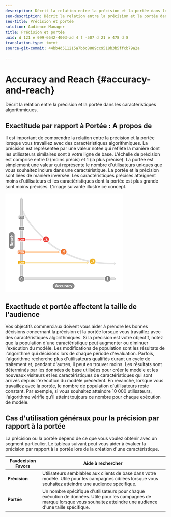 ```yaml
---
description: Décrit la relation entre la précision et la portée dans les caractéristiques algorithmiques.
seo-description: Décrit la relation entre la précision et la portée dans les caractéristiques algorithmiques.
seo-title: Précision et portée
solution: Audience Manager
title: Précision et portée
uuid: d 121 e 099-6642-4003-ad 4 f -507 d 21 e 478 d 8
translation-type: tm+mt
source-git-commit: 44bb4d511215a7bbc8889cc9518b3b5ffcb79a2a

---
```



# Accuracy and Reach {#accuracy-and-reach}

Décrit la relation entre la précision et la portée dans les caractéristiques algorithmiques.

<!-- c_accuracy_reach.xml -->

## Exactitude par rapport à Portée : A propos de

Il est important de comprendre la relation entre la précision et la portée lorsque vous travaillez avec des caractéristiques algorithmiques. La précision est représentée par une valeur notée qui reflète la manière dont les utilisateurs similaires sont à votre ligne de base. L'échelle de précision est comprise entre 0 (moins précis) et 1 (la plus précise). La portée est simplement une valeur qui représente le nombre d'utilisateurs uniques que vous souhaitez inclure dans une caractéristique. La portée et la précision sont liées de manière inversée. Les caractéristiques précises atteignent moins d'utilisateurs et les caractéristiques dont la portée est plus grande sont moins précises. L'image suivante illustre ce concept.

![](assets/Reach_v_Accuracy.png)

## Exactitude et portée affectent la taille de l'audience

Vos objectifs commerciaux doivent vous aider à prendre les bonnes décisions concernant la précision et la portée lorsque vous travaillez avec des caractéristiques algorithmiques. Si la précision est votre objectif, notez que la population d'une caractéristique peut augmenter ou diminuer l'exécution du modèle. Les modifications de population sont les résultats de l'algorithme qui décisions lors de chaque période d'évaluation. Parfois, l'algorithme recherche plus d'utilisateurs qualifiés durant un cycle de traitement et, pendant d'autres, il peut en trouver moins. Les résultats sont déterminés par les données de base utilisées pour créer le modèle et les nouveaux visiteurs et les caractéristiques de caractéristiques qui sont arrivés depuis l'exécution du modèle précédent. En revanche, lorsque vous travaillez avec la portée, le nombre de population d'utilisateurs reste constant. Par exemple, si vous souhaitez atteindre 10 000 utilisateurs, l'algorithme vérifie qu'il atteint toujours ce nombre pour chaque exécution de modèle.

## Cas d'utilisation généraux pour la précision par rapport à la portée

La précision ou la portée dépend de ce que vous voulez obtenir avec un segment particulier. Le tableau suivant peut vous aider à évaluer la précision par rapport à la portée lors de la création d'une caractéristique.

| Favdecision Favors | Aide à rechercher |
|---|---|
| **Précision** | Utilisateurs semblables aux clients de base dans votre modèle. Utile pour les campagnes ciblées lorsque vous souhaitez atteindre une audience spécifique. |
| **Portée** | Un nombre spécifique d'utilisateurs pour chaque exécution de données. Utile pour les campagnes de marque lorsque vous souhaitez atteindre une audience d'une taille spécifique. |